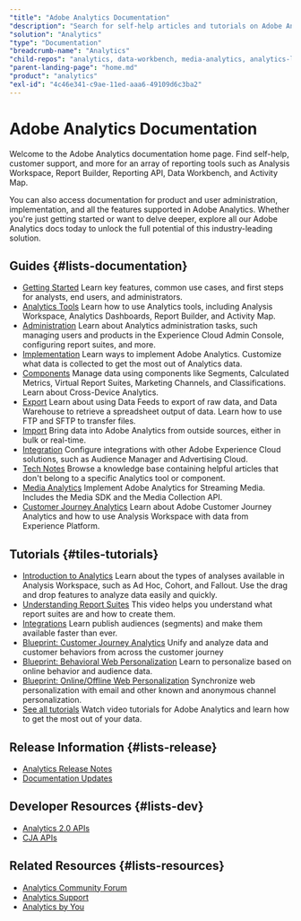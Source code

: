 ```yaml
---
"title": "Adobe Analytics Documentation"
"description": "Search for self-help articles and tutorials on Adobe Analytics. Learn strategies and best practices from experts in live and on-demand video events."
"solution": "Analytics"
"type": "Documentation"
"breadcrumb-name": "Analytics"
"child-repos": "analytics, data-workbench, media-analytics, analytics-learn"
"parent-landing-page": "home.md"
"product": "analytics"
"exl-id": "4c46e341-c9ae-11ed-aaa6-49109d6c3ba2"
---
```



# Adobe Analytics Documentation



Welcome to the Adobe Analytics documentation home page. Find self-help, customer support, and more for an array of reporting tools such as Analysis Workspace, Report Builder, Reporting API, Data Workbench, and Activity Map.


You can also access documentation for product and user administration, implementation, and all the features supported in Adobe Analytics. Whether you're just getting started or want to delve deeper, explore all our Adobe Analytics docs today to unlock the full potential of this industry-leading solution.


## Guides {#lists-documentation}



* [Getting Started](https://experienceleague.adobe.com/docs/analytics/analyze/admin-overview/analytics-overview.html)
  Learn key features, common use cases, and first steps for analysts, end users, and administrators.
* [Analytics Tools](https://experienceleague.adobe.com/docs/analytics/analyze/home.html)
  Learn how to use Analytics tools, including Analysis Workspace, Analytics Dashboards, Report Builder, and Activity Map.
* [Administration](https://experienceleague.adobe.com/docs/analytics/admin/home.html)
  Learn about Analytics administration tasks, such managing users and products in the Experience Cloud Admin Console, configuring report suites, and more.
* [Implementation](https://experienceleague.adobe.com/docs/analytics/implementation/home.html)
  Learn ways to implement Adobe Analytics. Customize what data is collected to get the most out of Analytics data.
* [Components](https://experienceleague.adobe.com/docs/analytics/components/home.html)
  Manage data using components like Segments, Calculated Metrics, Virtual Report Suites, Marketing Channels, and Classifications. Learn about Cross-Device Analytics.
* [Export](https://experienceleague.adobe.com/docs/analytics/export/home.html)
  Learn about using Data Feeds to export of raw data, and Data Warehouse to retrieve a spreadsheet output of data. Learn how to use FTP and SFTP to transfer files.
* [Import](https://experienceleague.adobe.com/docs/analytics/import/home.html)
  Bring data into Adobe Analytics from outside sources, either in bulk or real-time.
* [Integration](https://experienceleague.adobe.com/docs/analytics/integration/home.html)
  Configure integrations with other Adobe Experience Cloud solutions, such as Audience Manager and Advertising Cloud.
* [Tech Notes](https://experienceleague.adobe.com/docs/analytics/technotes/home.html)
  Browse a knowledge base containing helpful articles that don't belong to a specific Analytics tool or component.
* [Media Analytics](https://experienceleague.adobe.com/docs/media-analytics/using/media-overview.html)
  Implement Adobe Analytics for Streaming Media. Includes the Media SDK and the Media Collection API.
* [Customer Journey Analytics](https://experienceleague.adobe.com/docs/analytics-platform/using/cja-landing.html)
  Learn about Adobe Customer Journey Analytics and how to use Analysis Workspace with data from Experience Platform.

## Tutorials {#tiles-tutorials}



* [Introduction to Analytics](https://experienceleague.adobe.com/docs/analytics-learn/tutorials/intro-to-analytics/what-can-aa-do-for-me/how-adobe-analysis-workspace-can-change-your-business.html)
  Learn about the types of analyses available in Analysis Workspace, such as Ad Hoc, Cohort, and Fallout. Use the drag and drop features to analyze data easily and quickly.
* [Understanding Report Suites](https://experienceleague.adobe.com/docs/analytics-learn/tutorials/intro-to-analytics/analytics-basics/understanding-and-creating-report-suites.html)
  This video helps you understand what report suites are and how to create them.
* [Integrations](https://experienceleague.adobe.com/docs/analytics-learn/tutorials/integrations/experience-cloud/improved-experience-cloud-audience-publishing.html)
  Learn publish audiences (segments) and make them available faster than ever.
* [Blueprint: Customer Journey Analytics](https://experienceleague.adobe.com/docs/blueprints-learn/architecture/customer-journey-analytics/overview.html)
  Unify and analyze data and customer behaviors from across the customer journey
* [Blueprint: Behavioral Web Personalization](https://experienceleague.adobe.com/docs/blueprints-learn/architecture/web-personalization/behavioral.html)
  Learn to personalize based on online behavior and audience data.
* [Blueprint: Online/Offline Web Personalization](https://experienceleague.adobe.com/docs/blueprints-learn/architecture/web-personalization/known-personalization.html)
  Synchronize web personalization with email and other known and anonymous channel personalization.
* [See all tutorials](https://experienceleague.adobe.com/docs/analytics-learn/tutorials/overview.html)
  Watch video tutorials for Adobe Analytics and learn how to get the most out of your data.

## Release Information {#lists-release}



* [Analytics Release Notes](https://experienceleague.adobe.com/docs/analytics/release-notes/latest.html)
* [Documentation Updates](https://experienceleague.adobe.com/docs/analytics/release-notes/doc-updates.html)

## Developer Resources {#lists-dev}



* [Analytics 2.0 APIs](https://developer.adobe.com/analytics-apis/docs/2.0/)
* [CJA APIs](https://developer.adobe.com/cja-apis/docs/)

## Related Resources {#lists-resources}



* [Analytics Community Forum](https://experienceleaguecommunities.adobe.com/t5/adobe-analytics/ct-p/adobe-analytics-community)
* [Analytics Support](https://experienceleague.adobe.com/?support-solution=Analytics#support)
* [Analytics by You](https://experienceleague.adobe.com/docs/experiences-by-you/experiences-by-you/analytics/overview.html)
